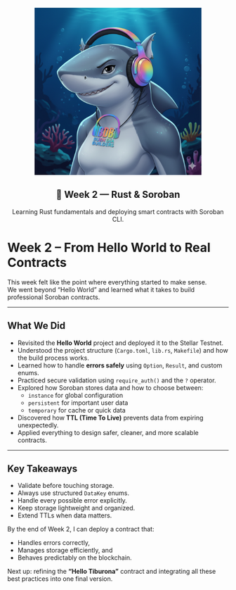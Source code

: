 <p align="center">
  <img src="./assets/tiburona.png" alt="Tiburona - Buen Día Builders" width="380"/>
</p>

<h2 align="center">🦈 Week 2 — Rust & Soroban</h2>
<p align="center">Learning Rust fundamentals and deploying smart contracts with Soroban CLI.</p>


# Week 2 – From Hello World to Real Contracts

This week felt like the point where everything started to make sense.  
We went beyond “Hello World” and learned what it takes to build professional Soroban contracts.

---

## What We Did

- Revisited the **Hello World** project and deployed it to the Stellar Testnet.  
- Understood the project structure (`Cargo.toml`, `lib.rs`, `Makefile`) and how the build process works.  
- Learned how to handle **errors safely** using `Option`, `Result`, and custom enums.  
- Practiced secure validation using `require_auth()` and the `?` operator.  
- Explored how Soroban stores data and how to choose between:
  - `instance` for global configuration  
  - `persistent` for important user data  
  - `temporary` for cache or quick data  
- Discovered how **TTL (Time To Live)** prevents data from expiring unexpectedly.  
- Applied everything to design safer, cleaner, and more scalable contracts.

---

## Key Takeaways

- Validate before touching storage.  
- Always use structured `DataKey` enums.  
- Handle every possible error explicitly.  
- Keep storage lightweight and organized.  
- Extend TTLs when data matters.  

By the end of Week 2, I can deploy a contract that:
- Handles errors correctly,  
- Manages storage efficiently, and  
- Behaves predictably on the blockchain.  

Next up: refining the **“Hello Tiburona”** contract and integrating all these best practices into one final version.
